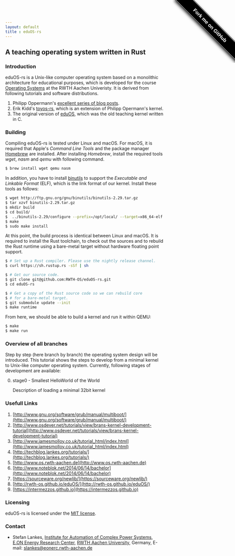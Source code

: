 ```yaml
---
layout: default
title : eduOS-rs
---
```


<style>#forkongithub a{background:#000;color:#fff;text-decoration:none;font-family:arial,sans-serif;text-align:center;font-weight:bold;padding:5px 40px;font-size:1rem;line-height:2rem;position:relative;transition:0.5s;}#forkongithub a:hover{background:#c11;color:#fff;}#forkongithub a::before,#forkongithub a::after{content:"";width:100%;display:block;position:absolute;top:1px;left:0;height:1px;background:#fff;}#forkongithub a::after{bottom:1px;top:auto;}@media screen and (min-width:800px){#forkongithub{position:absolute;display:block;top:0;right:0;width:200px;overflow:hidden;height:200px;z-index:9999;}#forkongithub a{width:200px;position:absolute;top:60px;right:-60px;transform:rotate(45deg);-webkit-transform:rotate(45deg);-ms-transform:rotate(45deg);-moz-transform:rotate(45deg);-o-transform:rotate(45deg);box-shadow:4px 4px 10px rgba(0,0,0,0.8);}}</style><span id="forkongithub"><a href="https://github.com/RWTH-OS/eduOS-rs">Fork me on GitHub</a></span>

## A teaching operating system written in Rust

### Introduction

eduOS-rs is a Unix-like computer operating system based on a monolithic architecture for educational purposes, which is developed for the course [Operating Systems][acsos] at the RWTH Aachen Univeristy.
It is derived from following tutorials and software distributions.

1. Philipp Oppermann's [excellent series of blog posts][opp].
2. Erik Kidd's [toyos-rs][kidd], which is an extension of Philipp Opermann's kernel.
3. The original version of [eduOS][stlankes], which was the old teaching kernel written in C.

[opp]: http://blog.phil-opp.com/
[kidd]: http://www.randomhacks.net/bare-metal-rust/
[stlankes]: http://rwth-os.github.io/eduOS/
[rust-barebones-kernel]: https://github.com/thepowersgang/rust-barebones-kernel
[acsos]: http://www.os.rwth-aachen.de/

### Building

Compiling eduOS-rs is tested under Linux and macOS.
For macOS, it is required that Apple's *Command Line Tools* and the package manager [Homebrew](https://brew.sh) are installed.
After installing *Homebrew*, install the required tools *wget*, *nasm* and *qemu* with following command.

```sh
$ brew install wget qemu nasm
```

In addition, you have to install [binutils](https://www.gnu.org/software/binutils/) to support the *Executable and Linkable Format* (ELF), which is the link format of our kernel.
Install these tools as follows:

```sh
$ wget http://ftp.gnu.org/gnu/binutils/binutils-2.29.tar.gz
$ tar xzvf binutils-2.29.tar.gz
$ mkdir build
$ cd build/
$  ../binutils-2.29/configure --prefix=/opt/local/ --target=x86_64-elf --disable-multilib --disable-nls --disable-werror
$ make
$ sudo make install
```

At this point, the build process is identical between Linux and macOS.
It is required to install the Rust toolchain, to check out the sources and to rebuild the Rust runtime using a
bare-metal target without hardware floating point support.

```sh
$ # Set up a Rust compiler. Please use the nightly release channel.
$ curl https://sh.rustup.rs -sSf | sh

$ # Get our source code.
$ git clone git@github.com:RWTH-OS/eduOS-rs.git
$ cd eduOS-rs

$ # Get a copy of the Rust source code so we can rebuild core
$ # for a bare-metal target.
$ git submodule update --init
$ make runtime
```

From here, we should be able to build a kernel and run it within QEMU:

```sh
$ make
$ make run
```

### Overview of all branches

Step by step (here branch by branch) the operating system design will be introduced.
This tutorial shows the steps to develop from a minimal kernel to Unix-like computer operating system.
Currently, following stages of development are available:

0. stage0 - Smallest HelloWorld of the World 

   Description of loading a minimal 32bit kernel

### Usefull Links

1. [http://www.gnu.org/software/grub/manual/multiboot/](http://www.gnu.org/software/grub/manual/multiboot/)
2. [http://www.osdever.net/tutorials/view/brans-kernel-development-tutorial](http://www.osdever.net/tutorials/view/brans-kernel-development-tutorial)
3. [http://www.jamesmolloy.co.uk/tutorial_html/index.html](http://www.jamesmolloy.co.uk/tutorial_html/index.html)
4. [http://techblog.lankes.org/tutorials/](http://techblog.lankes.org/tutorials/)
5. [http://www.os.rwth-aachen.de](http://www.os.rwth-aachen.de)
6. [http://www.noteblok.net/2014/06/14/bachelor](http://www.noteblok.net/2014/06/14/bachelor)
7. [https://sourceware.org/newlib/](https://sourceware.org/newlib/)
8. [http://rwth-os.github.io/eduOS/](http://rwth-os.github.io/eduOS/)
9. [https://intermezzos.github.io](https://intermezzos.github.io)

### Licensing

eduOS-rs is licensed under the [MIT license][LICENSE-MIT].

[LICENSE-MIT]: http://opensource.org/licenses/MIT

### Contact

* Stefan Lankes, [Institute for Automation of Complex Power Systems](http://www.acs.eonerc.rwth-aachen.de/), [E.ON Energy Research Center](http://www.eonerc.rwth-aachen.de/), [RWTH Aachen University](http://www.rwth-aachen.de/), Germany, E-mail: <slankes@eonerc.rwth-aachen.de>
